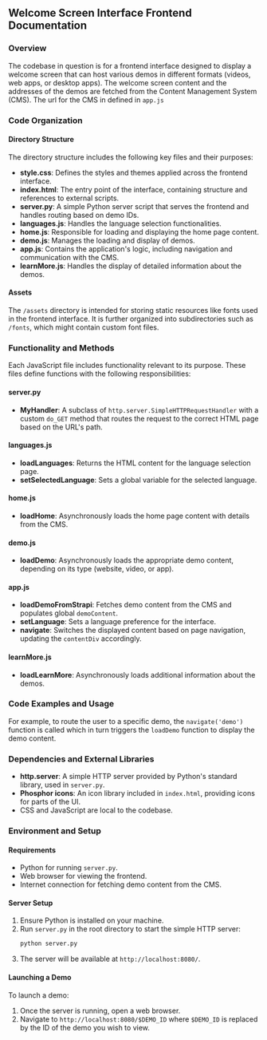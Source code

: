## Welcome Screen Interface Frontend Documentation

### Overview
The codebase in question is for a frontend interface designed to display a welcome screen that can host various demos in different formats (videos, web apps, or desktop apps). The welcome screen content and the addresses of the demos are fetched from the Content Management System (CMS). The url for the CMS in defined in `app.js`

### Code Organization
#### Directory Structure
The directory structure includes the following key files and their purposes:

- **style.css**: Defines the styles and themes applied across the frontend interface.
- **index.html**: The entry point of the interface, containing structure and references to external scripts.
- **server.py**: A simple Python server script that serves the frontend and handles routing based on demo IDs.
- **languages.js**: Handles the language selection functionalities.
- **home.js**: Responsible for loading and displaying the home page content.
- **demo.js**: Manages the loading and display of demos.
- **app.js**: Contains the application's logic, including navigation and communication with the CMS.
- **learnMore.js**: Handles the display of detailed information about the demos.


#### Assets
The `/assets` directory is intended for storing static resources like fonts used in the frontend interface. It is further organized into subdirectories such as `/fonts`, which might contain custom font files.

### Functionality and Methods
Each JavaScript file includes functionality relevant to its purpose. These files define functions with the following responsibilities:

#### server.py
- **MyHandler**: A subclass of `http.server.SimpleHTTPRequestHandler` with a custom `do_GET` method that routes the request to the correct HTML page based on the URL's path.

#### languages.js
- **loadLanguages**: Returns the HTML content for the language selection page.
- **setSelectedLanguage**: Sets a global variable for the selected language.

#### home.js
- **loadHome**: Asynchronously loads the home page content with details from the CMS.

#### demo.js
- **loadDemo**: Asynchronously loads the appropriate demo content, depending on its type (website, video, or app).

#### app.js
- **loadDemoFromStrapi**: Fetches demo content from the CMS and populates global `demoContent`.
- **setLanguage**: Sets a language preference for the interface.
- **navigate**: Switches the displayed content based on page navigation, updating the `contentDiv` accordingly.

#### learnMore.js
- **loadLearnMore**: Asynchronously loads additional information about the demos.

### Code Examples and Usage
For example, to route the user to a specific demo, the `navigate('demo')` function is called which in turn triggers the `loadDemo` function to display the demo content.

### Dependencies and External Libraries
- **http.server**: A simple HTTP server provided by Python's standard library, used in `server.py`.
- **Phosphor icons**: An icon library included in `index.html`, providing icons for parts of the UI.
- CSS and JavaScript are local to the codebase.

### Environment and Setup
#### Requirements
- Python for running `server.py`.
- Web browser for viewing the frontend.
- Internet connection for fetching demo content from the CMS.

#### Server Setup
1. Ensure Python is installed on your machine.
2. Run `server.py` in the root directory to start the simple HTTP server:
    ```sh
    python server.py
    ```
3. The server will be available at `http://localhost:8080/`.

#### Launching a Demo
To launch a demo:
1. Once the server is running, open a web browser.
2. Navigate to `http://localhost:8080/$DEMO_ID` where `$DEMO_ID` is replaced by the ID of the demo you wish to view.

